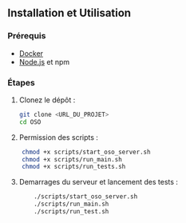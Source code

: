 ## Installation et Utilisation

### Prérequis

- [Docker](https://www.docker.com/)
- [Node.js](https://nodejs.org/) et npm

### Étapes

1. Clonez le dépôt :

   ```bash
   git clone <URL_DU_PROJET>
   cd OSO

   ```

2. Permission des scripts :

```bash
    chmod +x scripts/start_oso_server.sh
    chmod +x scripts/run_main.sh
    chmod +x scripts/run_tests.sh
```

3. Demarrages du serveur et lancement des tests :
   ```bash
       ./scripts/start_oso_server.sh
       ./scripts/run_main.sh
       ./scripts/run_test.sh
   ```
